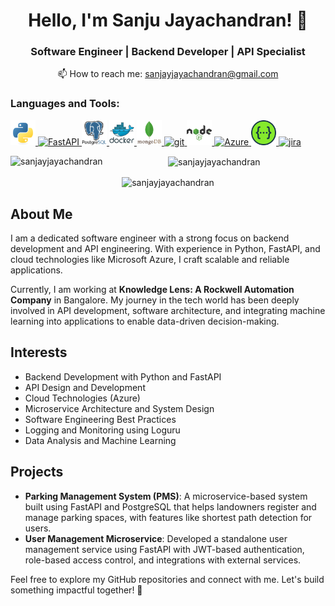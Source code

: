 <!-- Header Section --> 
<h1 align="center">Hello, I'm Sanju Jayachandran! 👋</h1>
<h3 align="center"> Software Engineer | Backend Developer | API Specialist</h3>
 
<!-- Contact Information -->
<p align="center">
  📫 How to reach me: <a href="mailto:sanjayjayachandran@gmail.com">sanjayjayachandran@gmail.com</a>
</p>
 
<!-- Skills Section -->
<h3 align="left">Languages and Tools:</h3>
<p align="left">
  <a href="https://www.python.org/" target="_blank" rel="noreferrer">
    <img src="https://raw.githubusercontent.com/devicons/devicon/master/icons/python/python-original.svg" alt="python" width="40" height="40"/>
  </a>
  <a href="https://fastapi.tiangolo.com/" target="_blank" rel="noreferrer">
    <img src="https://fastapi.tiangolo.com/img/logo-margin/logo-teal.png" alt="FastAPI" width="40" height="40"/>
  </a>
  <a href="https://www.postgresql.org/" target="_blank" rel="noreferrer">
    <img src="https://raw.githubusercontent.com/devicons/devicon/master/icons/postgresql/postgresql-original-wordmark.svg" alt="postgresql" width="40" height="40"/>
  </a>
  <a href="https://www.docker.com/" target="_blank" rel="noreferrer">
    <img src="https://raw.githubusercontent.com/devicons/devicon/master/icons/docker/docker-original-wordmark.svg" alt="docker" width="40" height="40"/>
  </a>
  <a href="https://www.mongodb.com/" target="_blank" rel="noreferrer">
    <img src="https://raw.githubusercontent.com/devicons/devicon/master/icons/mongodb/mongodb-original-wordmark.svg" alt="mongodb" width="40" height="40"/>
  </a>
  <a href="https://git-scm.com/" target="_blank" rel="noreferrer">
    <img src="https://www.vectorlogo.zone/logos/git-scm/git-scm-icon.svg" alt="git" width="40" height="40"/>
  </a>
  <a href="https://nodejs.org" target="_blank" rel="noreferrer">
    <img src="https://raw.githubusercontent.com/devicons/devicon/master/icons/nodejs/nodejs-original-wordmark.svg" alt="nodejs" width="40" height="40"/>
  </a>
  <a href="https://azure.microsoft.com/" target="_blank" rel="noreferrer">
    <img src="https://www.vectorlogo.zone/logos/microsoft_azure/microsoft_azure-icon.svg" alt="Azure" width="40" height="40"/>
  </a>
  <a href="https://swagger.io/" target="_blank" rel="noreferrer">
    <img src="https://raw.githubusercontent.com/devicons/devicon/master/icons/swagger/swagger-original.svg" alt="swagger" width="40" height="40"/>
  </a>
  <a href="https://www.jira.com" target="_blank" rel="noreferrer">
    <img src="https://www.vectorlogo.zone/logos/atlassian_jira/atlassian_jira-icon.svg" alt="jira" width="40" height="40"/>
  </a>
</p>

 
<!-- GitHub Stats Section -->
<p align="center">
<img align="left" src="https://github-readme-stats.vercel.app/api/top-langs?username=sanjayjayachandran&show_icons=true&locale=en&layout=compact" alt="sanjayjayachandran" />
</p>
 
<p align="center">
<img align="center" src="https://github-readme-stats.vercel.app/api?username=sanjayjayachandran&show_icons=true&locale=en" alt="sanjayjayachandran" />
</p>
 
<p align="center">
<img align="center" src="https://github-readme-streak-stats.herokuapp.com/?user=sanjayjayachandran&" alt="sanjayjayachandran" />
</p>
 
<!-- About Me and Interests Section -->
## About Me
I am a dedicated software engineer with a strong focus on backend development and API engineering. With experience in Python, FastAPI, and cloud technologies like Microsoft Azure, I craft scalable and reliable applications.

Currently, I am working at **Knowledge Lens: A Rockwell Automation Company** in Bangalore. My journey in the tech world has been deeply involved in API development, software architecture, and integrating machine learning into applications to enable data-driven decision-making.

## Interests
- Backend Development with Python and FastAPI
- API Design and Development
- Cloud Technologies (Azure)
- Microservice Architecture and System Design
- Software Engineering Best Practices
- Logging and Monitoring using Loguru
- Data Analysis and Machine Learning

## Projects
- **Parking Management System (PMS)**: A microservice-based system built using FastAPI and PostgreSQL that helps landowners register and manage parking spaces, with features like shortest path detection for users.
- **User Management Microservice**: Developed a standalone user management service using FastAPI with JWT-based authentication, role-based access control, and integrations with external services.

<!-- Add more projects as needed -->
 
<!-- Conclusion and Call to Action -->
Feel free to explore my GitHub repositories and connect with me. Let's build something impactful together! 🚀

